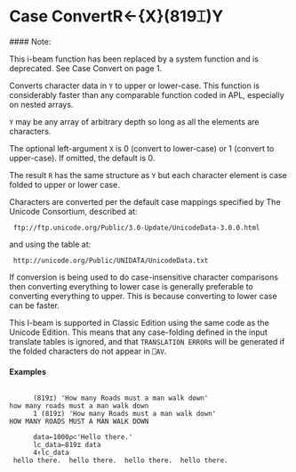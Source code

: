 




<h1 class="heading"><span class="name">Case Convert</span><span class="command">R←{X}(819⌶)Y</span></h1>
#### Note:


This i-beam function has been replaced by a system function and is deprecated. See Case Convert on page 1.


Converts character data in `Y` to upper or lower-case. This function is considerably faster than any comparable function coded in APL, especially on nested arrays.


`Y` may be any array of arbitrary depth so long as all the elements are characters.


The optional left-argument `X` is 0 (convert to lower-case) or 1 (convert to upper-case). If omitted, the default is 0.


The result `R` has the same structure as  `Y` but each character element is case folded to upper or lower case.



Characters are converted per the default case mappings specified by The Unicode Consortium, described at:
```apl
 ftp://ftp.unicode.org/Public/3.0-Update/UnicodeData-3.0.0.html
```


and using the table at:
```apl
 http://unicode.org/Public/UNIDATA/UnicodeData.txt
```


If conversion is being used to do case-insensitive character comparisons then converting everything to lower case is generally preferable to converting everything to upper. This is because converting to lower case can be faster.


This I-beam is supported in Classic Edition  using the same code as the Unicode Edition. This means that any case-folding defined in the input translate tables is ignored, and that `TRANSLATION ERROR`s will be generated if the folded characters do not appear in `⎕AV`.

#### Examples
```apl

      (819⌶) 'How many Roads must a man walk down'
how many roads must a man walk down
      1 (819⌶) 'How many Roads must a man walk down'
HOW MANY ROADS MUST A MAN WALK DOWN

      data←1000⍴⊂'Hello there.'
      lc_data←819⌶ data
      4↑lc_data
 hello there.  hello there.  hello there.  hello there.

```


